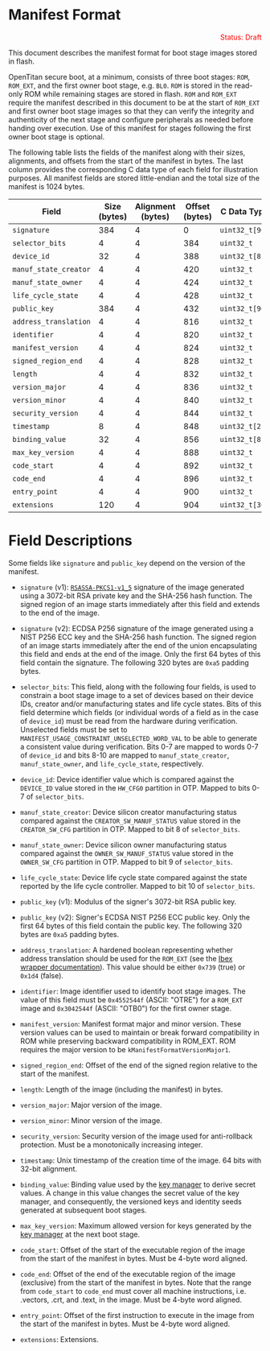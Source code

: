 # Manifest Format

<p style="color: red; text-align: right;">
  Status: Draft
</p>

This document describes the manifest format for boot stage images stored in flash.

OpenTitan secure boot, at a minimum, consists of three boot stages: `ROM`,
`ROM_EXT`, and the first owner boot stage, e.g. `BL0`. `ROM` is stored in the
read-only ROM while remaining stages are stored in flash. `ROM` and
`ROM_EXT` require the manifest described in this document to be at the start of
`ROM_EXT` and first owner boot stage images so that they can verify the
integrity and authenticity of the next stage and configure peripherals as
needed before handing over execution. Use of this manifest for stages following
the first owner boot stage is optional.

The following table lists the fields of the manifest along with their sizes,
alignments, and offsets from the start of the manifest in bytes. The last
column provides the corresponding C data type of each field for illustration
purposes. All manifest fields are stored little-endian and the total size of
the manifest is 1024 bytes.

| Field                 | Size (bytes) | Alignment (bytes) | Offset (bytes) | C Data Type    |
| --------------------- | ------------ | ----------------- | -------------- | -------------- |
| `signature`           | 384          | 4                 | 0              | `uint32_t[96]` |
| `selector_bits`       | 4            | 4                 | 384            | `uint32_t`     |
| `device_id`           | 32           | 4                 | 388            | `uint32_t[8]`  |
| `manuf_state_creator` | 4            | 4                 | 420            | `uint32_t`     |
| `manuf_state_owner`   | 4            | 4                 | 424            | `uint32_t`     |
| `life_cycle_state`    | 4            | 4                 | 428            | `uint32_t`     |
| `public_key`          | 384          | 4                 | 432            | `uint32_t[96]` |
| `address_translation` | 4            | 4                 | 816            | `uint32_t`     |
| `identifier`          | 4            | 4                 | 820            | `uint32_t`     |
| `manifest_version`    | 4            | 4                 | 824            | `uint32_t`     |
| `signed_region_end`   | 4            | 4                 | 828            | `uint32_t`     |
| `length`              | 4            | 4                 | 832            | `uint32_t`     |
| `version_major`       | 4            | 4                 | 836            | `uint32_t`     |
| `version_minor`       | 4            | 4                 | 840            | `uint32_t`     |
| `security_version`    | 4            | 4                 | 844            | `uint32_t`     |
| `timestamp`           | 8            | 4                 | 848            | `uint32_t[2]`  |
| `binding_value`       | 32           | 4                 | 856            | `uint32_t[8]`  |
| `max_key_version`     | 4            | 4                 | 888            | `uint32_t`     |
| `code_start`          | 4            | 4                 | 892            | `uint32_t`     |
| `code_end`            | 4            | 4                 | 896            | `uint32_t`     |
| `entry_point`         | 4            | 4                 | 900            | `uint32_t`     |
| `extensions`          | 120          | 4                 | 904            | `uint32_t[30]` |


# Field Descriptions

Some fields like `signature` and `public_key` depend on the version of the manifest.

*   `signature` (v1): [`RSASSA-PKCS1-v1_5`][rsassa_pkcs1_v1_5] signature of the
    image generated using a 3072-bit RSA private key and the SHA-256 hash
    function. The signed region of an image starts immediately after this
    field and extends to the end of the image.

*   `signature` (v2): ECDSA P256 signature of the image generated using a NIST
    P256 ECC key and the SHA-256 hash function. The signed region of an image
    starts immediately after the end of the union encapsulating this field and
    ends at the end of the image. Only the first 64 bytes of this field contain
    the signature. The following 320 bytes are `0xa5` padding bytes.

*   `selector_bits`: This field, along with the following four fields, is used
    to constrain a boot stage image to a set of devices based on their device
    IDs, creator and/or manufacturing states and life cycle states. Bits of
    this field determine which fields (or individual words of a field as in
    the case of `device_id`) must be read from the hardware during
    verification. Unselected fields must be set to
    `MANIFEST_USAGE_CONSTRAINT_UNSELECTED_WORD_VAL` to be able to generate a
    consistent value during verification. Bits 0-7 are mapped to words 0-7 of
    `device_id` and bits 8-10 are mapped to `manuf_state_creator`,
    `manuf_state_owner`, and `life_cycle_state`, respectively.

*   `device_id`: Device identifier value which is compared against the
    `DEVICE_ID` value stored in the `HW_CFG0` partition in OTP. Mapped to bits
     0-7 of `selector_bits`.

*   `manuf_state_creator`: Device silicon creator manufacturing status compared
    against the `CREATOR_SW_MANUF_STATUS` value stored in the `CREATOR_SW_CFG`
    partition in OTP. Mapped to bit 8 of `selector_bits`.

*   `manuf_state_owner`: Device silicon owner manufacturing status compared
    against the `OWNER_SW_MANUF_STATUS` value stored in the `OWNER_SW_CFG`
    partition in OTP. Mapped to bit 9 of `selector_bits`.

*   `life_cycle_state`: Device life cycle state compared against the state
    reported by the life cycle controller. Mapped to bit 10 of `selector_bits`.

*   `public_key` (v1): Modulus of the signer's 3072-bit RSA public key.

*   `public_key` (v2): Signer's ECDSA NIST P256 ECC public key. Only the first
    64 bytes of this field contain the public key. The following 320 bytes are
    `0xa5` padding bytes.

*   `address_translation`: A hardened boolean representing whether address
    translation should be used for the `ROM_EXT` (see the [Ibex wrapper
    documentation](https://opentitan.org/book/hw/ip/rv_core_ibex)).
    This value should be either `0x739` (true) or `0x1d4` (false).

*   `identifier`: Image identifier used to identify boot stage images. The
    value of this field must be `0x4552544f` (ASCII: "OTRE") for a `ROM_EXT`
    image and `0x3042544f` (ASCII: "OTB0") for the first owner stage.

*   `manifest_version`: Manifest format major and minor version. These version
    values can be used to maintain or break forward compatibility in ROM while
    preserving backward compatibility in ROM_EXT. ROM requires the major version
    to be `kManifestFormatVersionMajor1`.

*   `signed_region_end`: Offset of the end of the signed region relative to the
    start of the manifest.

*   `length`: Length of the image (including the manifest) in bytes.

*   `version_major`: Major version of the image.

*   `version_minor`: Minor version of the image.

*   `security_version`: Security version of the image used for anti-rollback
    protection. Must be a monotonically increasing integer.

*   `timestamp`: Unix timestamp of the creation time of the image. 64 bits with
    32-bit alignment.

*   `binding_value`: Binding value used by the [key manager][key_manager] to
    derive secret values. A change in this value changes the secret value of
    the key manager, and consequently, the versioned keys and identity seeds
    generated at subsequent boot stages.

*   `max_key_version`: Maximum allowed version for keys generated by the
    [key manager][key_manager] at the next boot stage.

*   `code_start`: Offset of the start of the executable region of the image
    from the start of the manifest in bytes. Must be 4-byte word aligned.

*   `code_end`: Offset of the end of the executable region of the image
    (exclusive) from the start of the manifest in bytes. Note that the range
    from `code_start` to `code_end` must cover all machine instructions, i.e.
    .vectors, .crt, and .text, in the image. Must be 4-byte word aligned.

*   `entry_point`: Offset of the first instruction to execute in the image from
    the start of the manifest in bytes. Must be 4-byte word aligned.

*   `extensions`: Extensions.

[rsassa_pkcs1_v1_5]: https://datatracker.ietf.org/doc/html/rfc8017#section-8.2
[key_manager]: https://opentitan.org/book/hw/ip/keymgr
